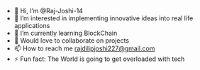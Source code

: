 - 👋 Hi, I’m @Raj-Joshi-14
- 👀 I’m interested in implementing innovative ideas into real life applications
- 🌱 I’m currently learning BlockChain
- 💞️ Would love to collaborate on projects
- 📫 How to reach me rajdilipjoshi227@gmail.com
- ⚡ Fun fact: The World is going to get overloaded with tech
